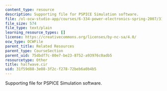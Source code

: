 ```yaml
---
content_type: resource
description: Supporting file for PSPICE Simulation software.
file: /ol-ocw-studio-app/courses/6-334-power-electronics-spring-2007/31f59d883e083f2cf27872beb6a0b4b5_halfwave.cir
file_size: 574
file_type: text/plain
learning_resource_types: []
license: https://creativecommons.org/licenses/by-nc-sa/4.0/
ocw_type: OCWFile
parent_title: Related Resources
parent_type: CourseSection
parent_uid: 75dbdf7c-80e7-be23-8752-a93976c0adb5
resourcetype: Other
title: halfwave.cir
uid: 31f59d88-3e08-3f2c-f278-72beb6a0b4b5
---
```

Supporting file for PSPICE Simulation software.